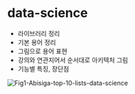 # data-science

- 라이브러리 정리
- 기본 용어 정리
- 그림으로 용어 표현
- 강의와 연관지어서 순서대로 아키텍처 그림 
- 기능별 특징, 장단점

![Fig1-Abisiga-top-10-lists-data-science](https://user-images.githubusercontent.com/10266436/95828027-68759780-0d6f-11eb-93a1-9ac5da954a3e.jpg)

